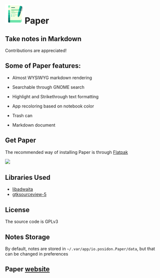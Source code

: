 # <img src="./data/icons/hicolor/scalable/apps/io.posidon.Paper.svg" height="64"/>Paper

## Take notes in Markdown

Contributions are appreciated!


## Some of Paper features:

 - Almost WYSIWYG markdown rendering

 - Searchable through GNOME search

 - Highlight and Strikethrough text formatting

 - App recoloring based on notebook color

 - Trash can

 - Markdown document

## Get Paper

The recommended way of installing Paper is through [Flatpak](https://flatpak.org)

<a href="https://flathub.org/apps/details/io.posidon.Paper"><img src="https://flathub.org/assets/badges/flathub-badge-en.png" width="200"/></a>

## Libraries Used
 - [libadwaita](https://gitlab.gnome.org/GNOME/libadwaita)
 - [gtksourceview-5](https://gitlab.gnome.org/GNOME/gtksourceview)

## License
The source code is GPLv3

## Notes Storage
By default, notes are stored in `~/.var/app/io.posidon.Paper/data`,
but that can be changed in preferences

## Paper [website](https://zagura.posidon.io/paper)
